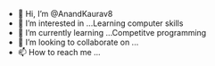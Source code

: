 - 👋 Hi, I’m @AnandKaurav8
- 👀 I’m interested in ...Learning computer skills
- 🌱 I’m currently learning ...Competitve programming
- 💞️ I’m looking to collaborate on ...
- 📫 How to reach me ...

<!---
AnandKaurav8/AnandKaurav8 is a ✨ special ✨ repository because its `README.md` (this file) appears on your GitHub profile.
You can click the Preview link to take a look at your changes.
--->
